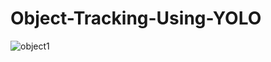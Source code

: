 # Object-Tracking-Using-YOLO
![object1](https://github.com/user-attachments/assets/e914fab8-98e7-4318-8b98-b377e35ac1cb)
